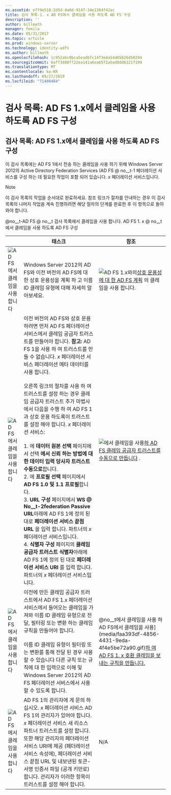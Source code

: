 ```yaml
---
ms.assetid: e7f9e518-2d5d-4a0d-9147-34e1304f42ac
title: 검사 목록-1. x AD FS에서 클레임을 사용 하도록 AD FS 구성
description: ''
author: billmath
manager: femila
ms.date: 05/31/2017
ms.topic: article
ms.prod: windows-server
ms.technology: identity-adfs
ms.author: billmath
ms.openlocfilehash: 1c952abc0bca5eadbfc14f3eda54d05826d50294
ms.sourcegitcommit: 6aff3d88ff22ea141a6ea6572a5ad8dd6321f199
ms.translationtype: MT
ms.contentlocale: ko-KR
ms.lasthandoff: 09/27/2019
ms.locfileid: "71408484"
---
```

# <a name="checklist-configuring-ad-fs--to-consume-claims-from-ad-fs-1x"></a>검사 목록: AD FS 1.x에서 클레임을 사용 하도록 AD FS 구성

  
## <a name="checklist-configuring-ad-fs-to-consume-claims-from-adfs1x"></a>검사 목록: AD FS 1.x에서 클레임을 사용 하도록 AD FS 구성  
이 검사 목록에는 AD FS 1에서 전송 하는 클레임을 사용 하기 위해 Windows Server 2012의 Active Directory Federation Services \(AD FS @ no__t-1 페더레이션 서비스를 구성 하는 데 필요한 작업이 포함 되어 있습니다. *x* 페더레이션 서비스입니다.  
  
> [!NOTE]  
> 이 검사 목록의 작업을 순서대로 완료하세요. 참조 링크가 절차를 안내하는 경우 이 검사 목록의 나머지 작업을 계속 진행하려면 해당 절차의 단계를 완료한 후 이 항목으로 돌아와야 합니다.  
  
@no__t-AD FS @ no__t 검사 목록에서 클레임을 사용 합니다. AD FS 1. x @ no__t에서 클레임을 사용 하도록 AD FS 구성  
  
||태스크|참조|  
|-|--------|-------------|  
|![AD FS에서 클레임을 사용합니다](media/icon_checkboxo.gif)|Windows Server 2012의 AD FS와 이전 버전의 AD FS에 대 한 상호 운용성을 계획 하 고 이름 ID 클레임 유형에 대해 자세히 알아보세요.|![ AD FS 1.x와의](media/faa393df-4856-4431-9eda-4f4e5be72a90.gif)[상호 운용성에 대 한 AD FS 계획](https://technet.microsoft.com/library/ff678040.aspx) 의 클레임을 사용 합니다.|  
|![AD FS에서 클레임을 사용합니다](media/icon_checkboxo.gif)|이전 버전의 AD FS와 상호 운용 하려면 먼저 AD FS 페더레이션 서비스에서 클레임 공급자 트러스트를 만들어야 합니다. **참고:** AD FS 1을 사용 하 여 트러스트를 만들 수 없습니다. *x* 페더레이션 서비스 페더레이션 메타 데이터를 사용 합니다.<br /><br />오른쪽 링크의 절차를 사용 하 여 트러스트를 설정 하는 경우 클레임 공급자 트러스트 추가 마법사에서 다음을 수행 하 여 AD FS 1과 상호 운용 하도록이 트러스트를 설정 해야 합니다. *x* 페더레이션 서비스:<br /><br />1.  에 **데이터 원본 선택** 페이지에서 선택 **에서 신뢰 하는 방법에 대 한 데이터 입력 당사자 트러스트 수동으로**합니다.<br />2.  에 **프로필 선택** 페이지에서 **AD FS 1.0 및 1.1 프로필**합니다.<br />3.  **URL 구성** 페이지에서 **WS @ No__t-2federation Passive URL**아래에 AD FS 1에 정의 된 대로 **페더레이션 서비스 끝점 URL** 을 입력 합니다. 파트너의 *x* 페더레이션 서비스입니다.<br />4.  **식별자 구성** 페이지의 **클레임 공급자 트러스트 식별자**아래에 AD FS 1에 정의 된 대로 **페더레이션 서비스 URI** 를 입력 합니다. 파트너의 *x* 페더레이션 서비스입니다.|![에서 클레임을 사용](media/faa393df-4856-4431-9eda-4f4e5be72a90.gif)[하 AD FS 클레임 공급자 트러스트를 수동으로 만듭니다](../../ad-fs/operations/Create-a-Claims-Provider-Trust.md) .|  
|![AD FS에서 클레임을 사용합니다](media/icon_checkboxo.gif)|이전에 만든 클레임 공급자 트러스트에서 AD FS 1.x 페더레이션 서비스에서 들어오는 클레임을 가져와 이름 ID 클레임 유형으로 전달, 필터링 또는 변환 하는 클레임 규칙을 만들어야 합니다.<br /><br />이름 ID 클레임 유형이 필터링 또는 변환를 통해 전달 된 경우 사용할 수 있습니다 다른 규칙 또는 규칙에 대 한 입력으로 이해 및 Windows Server 2012의 AD FS 페더레이션 서비스에서 사용할 수 있도록 합니다.|@no__t에서 클레임을 사용 하 AD FS에서 클레임을 사용](media/faa393df-4856-4431-9eda-4f4e5be72a90.gif)[하 여 AD FS 1. x 호환 클레임을 보내는 규칙을 만듭니다.](../../ad-fs/operations/Create-a-Rule-to-Send-an-AD-FS-1x-Compatible-Claim.md)|  
|![AD FS에서 클레임을 사용합니다](media/icon_checkboxo.gif)|AD FS 1의 관리자에 게 문의 하십시오. *x* 페더레이션 서비스 AD FS 1의 관리자가 있어야 합니다. *x* 페더레이션 서비스 새 리소스 파트너 트러스트를 설정 합니다. 또한 해당 관리자의 페더레이션 서비스 URI에 제공 \(페더레이션 서비스 속성에\), 페더레이션 서비스 끝점 URL 및 내보낸된 토큰\-서명 인증서 파일 \(공개 키만로\)합니다. 관리자가 이러한 항목이 트러스트를 설정 해야 합니다.|N\/A|  
  

